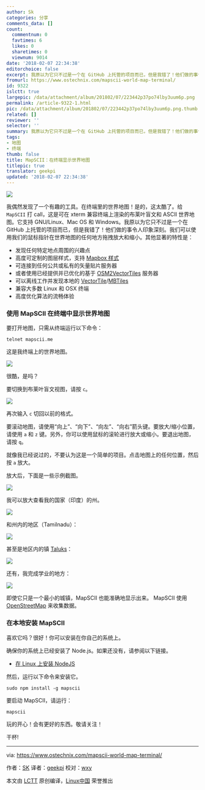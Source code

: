 ```yaml
---
author: Sk
categories: 分享
comments_data: []
count:
  commentnum: 0
  favtimes: 6
  likes: 0
  sharetimes: 0
  viewnum: 9014
date: '2018-02-07 22:34:38'
editorchoice: false
excerpt: 我原以为它只不过是一个在 GitHub 上托管的项目而已，但是我错了！他们做的事令人印象深刻。我们可以使用我们的鼠标指针在世界地图的任何地方拖拽放大和缩小。
fromurl: https://www.ostechnix.com/mapscii-world-map-terminal/
id: 9322
islctt: true
largepic: /data/attachment/album/201802/07/223442p37po74lby3uum6p.png
permalink: /article-9322-1.html
pic: /data/attachment/album/201802/07/223442p37po74lby3uum6p.png.thumb.jpg
related: []
reviewer: ''
selector: ''
summary: 我原以为它只不过是一个在 GitHub 上托管的项目而已，但是我错了！他们做的事令人印象深刻。我们可以使用我们的鼠标指针在世界地图的任何地方拖拽放大和缩小。
tags:
- 地图
- 终端
thumb: false
title: MapSCII：在终端显示世界地图
titlepic: true
translator: geekpi
updated: '2018-02-07 22:34:38'
---
```


![](/data/attachment/album/201802/07/223442p37po74lby3uum6p.png)


我偶然发现了一个有趣的工具。在终端里的世界地图！是的，这太酷了。给 `MapSCII` 打 call，这是可在 xterm 兼容终端上渲染的布莱叶盲文和 ASCII 世界地图。它支持 GNU/Linux、Mac OS 和 Windows。我原以为它只不过是一个在 GitHub 上托管的项目而已，但是我错了！他们做的事令人印象深刻。我们可以使用我们的鼠标指针在世界地图的任何地方拖拽放大和缩小。其他显著的特性是：


* 发现任何特定地点周围的兴趣点
* 高度可定制的图层样式，支持 [Mapbox 样式](https://www.mapbox.com/mapbox-gl-style-spec/)
* 可连接到任何公共或私有的矢量贴片服务器
* 或者使用已经提供并已优化的基于 [OSM2VectorTiles](https://github.com/osm2vectortiles) 服务器
* 可以离线工作并发现本地的 [VectorTile](https://github.com/mapbox/vector-tile-spec)/[MBTiles](https://github.com/mapbox/mbtiles-spec)
* 兼容大多数 Linux 和 OSX 终端
* 高度优化算法的流畅体验


### 使用 MapSCII 在终端中显示世界地图


要打开地图，只需从终端运行以下命令：



```
telnet mapscii.me

```

这是我终端上的世界地图。


![](/data/attachment/album/201802/07/223443njaa5uij55335ic3.png)


很酷，是吗？


要切换到布莱叶盲文视图，请按 `c`。


![](/data/attachment/album/201802/07/223445ps444sbp9zysqz33.png)


再次输入 `c` 切回以前的格式。


要滚动地图，请使用“向上”、“向下”、“向左”、“向右”箭头键。要放大/缩小位置，请使用 `a` 和 `z` 键。另外，你可以使用鼠标的滚轮进行放大或缩小。要退出地图，请按 `q`。


就像我已经说过的，不要认为这是一个简单的项目。点击地图上的任何位置，然后按 `a` 放大。


放大后，下面是一些示例截图。


![](/data/attachment/album/201802/07/223446wvccjh5vib9zevka.png)


我可以放大查看我的国家（印度）的州。


![](/data/attachment/album/201802/07/223448slxz9tb5akabzoag.png)


和州内的地区（Tamilnadu）：


![](/data/attachment/album/201802/07/223450keltechl9hr9ch04.png)


甚至是地区内的镇 [Taluks](https://en.wikipedia.org/wiki/Tehsils_of_India)：


![](/data/attachment/album/201802/07/223452hwdckwck1c2wwzkw.png)


还有，我完成学业的地方：


![](/data/attachment/album/201802/07/223454c6x3z5wxnks2mwun.png)


即使它只是一个最小的城镇，MapSCII 也能准确地显示出来。 MapSCII 使用 [OpenStreetMap](https://www.openstreetmap.org/) 来收集数据。


### 在本地安装 MapSCII


喜欢它吗？很好！你可以安装在你自己的系统上。


确保你的系统上已经安装了 Node.js。如果还没有，请参阅以下链接。


* [在 Linux 上安装 NodeJS](https://www.ostechnix.com/install-node-js-linux/)


然后，运行以下命令来安装它。



```
sudo npm install -g mapscii

```

要启动 MapSCII，请运行：



```
mapscii

```

玩的开心！会有更好的东西。敬请关注！


干杯!




---


via: <https://www.ostechnix.com/mapscii-world-map-terminal/>


作者：[SK](https://www.ostechnix.com/author/sk/) 译者：[geekpi](https://github.com/geekpi) 校对：[wxy](https://github.com/wxy)


本文由 [LCTT](https://github.com/LCTT/TranslateProject) 原创编译，[Linux中国](https://linux.cn/) 荣誉推出